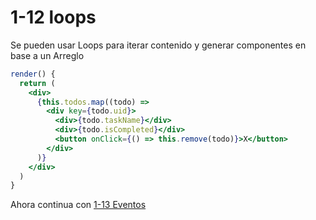 # 1-12 loops

Se pueden usar Loops para iterar contenido y generar componentes en base a un Arreglo

```jsx
render() {
  return (
    <div>
      {this.todos.map((todo) =>
        <div key={todo.uid}>
          <div>{todo.taskName}</div>
          <div>{todo.isCompleted}</div>
          <button onClick={() => this.remove(todo)}>X</button>
        </div>
      )}
    </div>
  )
}
```

Ahora continua con [1-13 Eventos](1-13-eventos.md)
